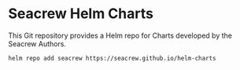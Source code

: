 # Seacrew Helm Charts
This Git repository provides a Helm repo for Charts developed by the Seacrew Authors.

```bash
helm repo add seacrew https://seacrew.github.io/helm-charts
```
